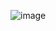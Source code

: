 ![image](https://user-images.githubusercontent.com/97594452/212630563-531f9bdf-8e40-4b35-b073-2e4daea7feb8.png)
